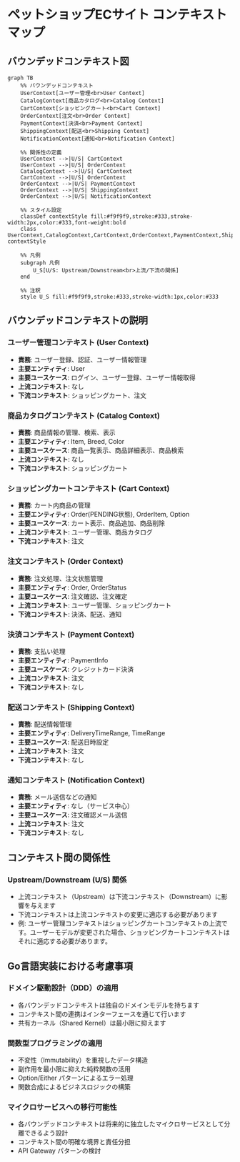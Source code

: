 # ペットショップECサイト コンテキストマップ

## バウンデッドコンテキスト図

```mermaid
graph TB
    %% バウンデッドコンテキスト
    UserContext[ユーザー管理<br>User Context]
    CatalogContext[商品カタログ<br>Catalog Context]
    CartContext[ショッピングカート<br>Cart Context]
    OrderContext[注文<br>Order Context]
    PaymentContext[決済<br>Payment Context]
    ShippingContext[配送<br>Shipping Context]
    NotificationContext[通知<br>Notification Context]
    
    %% 関係性の定義
    UserContext -->|U/S| CartContext
    UserContext -->|U/S| OrderContext
    CatalogContext -->|U/S| CartContext
    CartContext -->|U/S| OrderContext
    OrderContext -->|U/S| PaymentContext
    OrderContext -->|U/S| ShippingContext
    OrderContext -->|U/S| NotificationContext
    
    %% スタイル設定
    classDef contextStyle fill:#f9f9f9,stroke:#333,stroke-width:2px,color:#333,font-weight:bold
    class UserContext,CatalogContext,CartContext,OrderContext,PaymentContext,ShippingContext,NotificationContext contextStyle
    
    %% 凡例
    subgraph 凡例
        U_S[U/S: Upstream/Downstream<br>上流/下流の関係]
    end
    
    %% 注釈
    style U_S fill:#f9f9f9,stroke:#333,stroke-width:1px,color:#333
```

## バウンデッドコンテキストの説明

### ユーザー管理コンテキスト (User Context)
- **責務**: ユーザー登録、認証、ユーザー情報管理
- **主要エンティティ**: User
- **主要ユースケース**: ログイン、ユーザー登録、ユーザー情報取得
- **上流コンテキスト**: なし
- **下流コンテキスト**: ショッピングカート、注文

### 商品カタログコンテキスト (Catalog Context)
- **責務**: 商品情報の管理、検索、表示
- **主要エンティティ**: Item, Breed, Color
- **主要ユースケース**: 商品一覧表示、商品詳細表示、商品検索
- **上流コンテキスト**: なし
- **下流コンテキスト**: ショッピングカート

### ショッピングカートコンテキスト (Cart Context)
- **責務**: カート内商品の管理
- **主要エンティティ**: Order(PENDING状態), OrderItem, Option
- **主要ユースケース**: カート表示、商品追加、商品削除
- **上流コンテキスト**: ユーザー管理、商品カタログ
- **下流コンテキスト**: 注文

### 注文コンテキスト (Order Context)
- **責務**: 注文処理、注文状態管理
- **主要エンティティ**: Order, OrderStatus
- **主要ユースケース**: 注文確認、注文確定
- **上流コンテキスト**: ユーザー管理、ショッピングカート
- **下流コンテキスト**: 決済、配送、通知

### 決済コンテキスト (Payment Context)
- **責務**: 支払い処理
- **主要エンティティ**: PaymentInfo
- **主要ユースケース**: クレジットカード決済
- **上流コンテキスト**: 注文
- **下流コンテキスト**: なし

### 配送コンテキスト (Shipping Context)
- **責務**: 配送情報管理
- **主要エンティティ**: DeliveryTimeRange, TimeRange
- **主要ユースケース**: 配送日時設定
- **上流コンテキスト**: 注文
- **下流コンテキスト**: なし

### 通知コンテキスト (Notification Context)
- **責務**: メール送信などの通知
- **主要エンティティ**: なし（サービス中心）
- **主要ユースケース**: 注文確認メール送信
- **上流コンテキスト**: 注文
- **下流コンテキスト**: なし

## コンテキスト間の関係性

### Upstream/Downstream (U/S) 関係
- 上流コンテキスト（Upstream）は下流コンテキスト（Downstream）に影響を与えます
- 下流コンテキストは上流コンテキストの変更に適応する必要があります
- 例: ユーザー管理コンテキストはショッピングカートコンテキストの上流です。ユーザーモデルが変更された場合、ショッピングカートコンテキストはそれに適応する必要があります。

## Go言語実装における考慮事項

### ドメイン駆動設計（DDD）の適用
- 各バウンデッドコンテキストは独自のドメインモデルを持ちます
- コンテキスト間の連携はインターフェースを通じて行います
- 共有カーネル（Shared Kernel）は最小限に抑えます

### 関数型プログラミングの適用
- 不変性（Immutability）を重視したデータ構造
- 副作用を最小限に抑えた純粋関数の活用
- Option/Either パターンによるエラー処理
- 関数合成によるビジネスロジックの構築

### マイクロサービスへの移行可能性
- 各バウンデッドコンテキストは将来的に独立したマイクロサービスとして分離できるよう設計
- コンテキスト間の明確な境界と責任分担
- API Gateway パターンの検討
